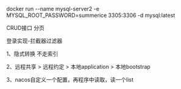  docker run --name mysql-server2 -e MYSQL_ROOT_PASSWORD=summerice 3305:3306 -d mysql:latest

CRUD接口 分页

登录实现-拦截器过滤器

1、隐式转换    不走索引

2、远程共享 > 远程约定 > 本地application > 本地bootstrap 

3、nacos自定义一个配置，再程序中读取，读一个list
